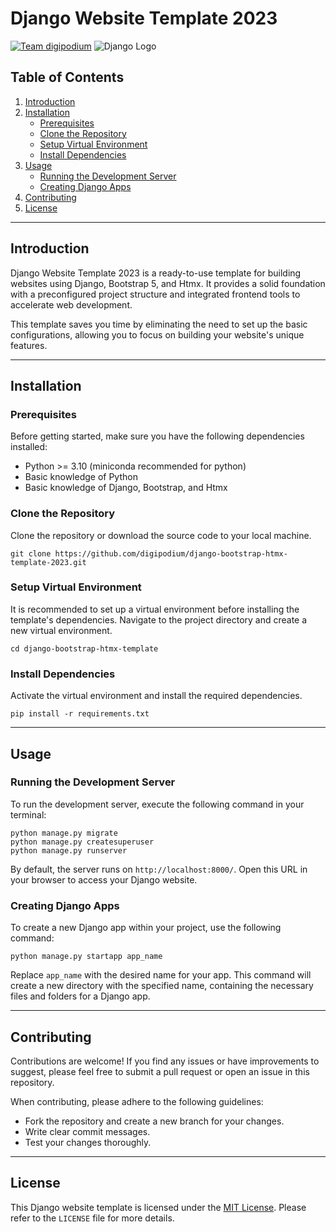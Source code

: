 # Django Website Template 2023


[![Team digipodium](https://img.shields.io/badge/-digipodium-red?style=for-the-badge)](https://digipodium.com/)
![Django Logo](https://www.djangoproject.com/s/img/logos/django-logo-negative.png)

## Table of Contents

1. [Introduction](#introduction)
2. [Installation](#installation)
    - [Prerequisites](#prerequisites)
    - [Clone the Repository](#clone-the-repository)
    - [Setup Virtual Environment](#setup-virtual-environment)
    - [Install Dependencies](#install-dependencies)
3. [Usage](#usage)
    - [Running the Development Server](#running-the-development-server)
    - [Creating Django Apps](#creating-django-apps)
4. [Contributing](#contributing)
5. [License](#license)

---

## Introduction

Django Website Template 2023 is a ready-to-use template for building websites using Django, Bootstrap 5, and Htmx. It provides a solid foundation with a preconfigured project structure and integrated frontend tools to accelerate web development.

This template saves you time by eliminating the need to set up the basic configurations, allowing you to focus on building your website's unique features.

---

## Installation

### Prerequisites

Before getting started, make sure you have the following dependencies installed:

- Python >= 3.10 (miniconda recommended for python)
- Basic knowledge of Python
- Basic knowledge of Django, Bootstrap, and Htmx


### Clone the Repository

Clone the repository or download the source code to your local machine.

```shell
git clone https://github.com/digipodium/django-bootstrap-htmx-template-2023.git
```

### Setup Virtual Environment

It is recommended to set up a virtual environment before installing the template's dependencies. Navigate to the project directory and create a new virtual environment.

```shell
cd django-bootstrap-htmx-template
```

### Install Dependencies

Activate the virtual environment and install the required dependencies.

```shell
pip install -r requirements.txt
```

---

## Usage

### Running the Development Server

To run the development server, execute the following command in your terminal:

```shell
python manage.py migrate
python manage.py createsuperuser
python manage.py runserver
```

By default, the server runs on `http://localhost:8000/`. Open this URL in your browser to access your Django website.

### Creating Django Apps

To create a new Django app within your project, use the following command:

```shell
python manage.py startapp app_name
```

Replace `app_name` with the desired name for your app. This command will create a new directory with the specified name, containing the necessary files and folders for a Django app.

---

## Contributing

Contributions are welcome! If you find any issues or have improvements to suggest, please feel free to submit a pull request or open an issue in this repository.

When contributing, please adhere to the following guidelines:
- Fork the repository and create a new branch for your changes.
- Write clear commit messages.
- Test your changes thoroughly.

---

## License

This Django website template is licensed under the [MIT License](https://opensource.org/licenses/MIT). Please refer to the `LICENSE` file for more details.
